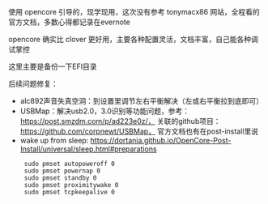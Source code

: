 使用 opencore 引导的，现学现用，这次没有参考 tonymacx86 网站，全程看的官方文档，多数心得都记录在evernote

opencore 确实比 clover 更好用，主要各种配置灵活，文档丰富，自己能各种调试掌控


这里主要是备份一下EFI目录




后续问题修复：

*  alc892声音失真空洞：到设置里调节左右平衡解决（左或右平衡拉到底即可）
*  USBMap：解决usb2.0，3.0识别等功能问题，参考：https://post.smzdm.com/p/ad223e0z/， 关联的github项目：https://github.com/corpnewt/USBMap， 官方文档也有在post-install里说
*  wake up from sleep:  https://dortania.github.io/OpenCore-Post-Install/universal/sleep.html#preparations
    >
        sudo pmset autopoweroff 0
        sudo pmset powernap 0
        sudo pmset standby 0
        sudo pmset proximitywake 0
        sudo pmset tcpkeepalive 0